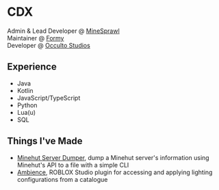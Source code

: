# CDX

Admin & Lead Developer @ [MineSprawl](https://github.com/MineSprawl) <br>
Maintainer @ [Formy](https://github.com/MineSprawl/Formy) <br>
Developer @ [Occulto Studios](https://github.com/OccultoStudios) <br>

## Experience

- Java
- Kotlin
- JavaScript/TypeScript
- Python
- Lua(u)
- SQL

## Things I've Made

- [Minehut Server Dumper](https://github.com/CDX-1/MinehutServerDump), dump a Minehut server's information using Minehut's API to a file with a simple CLI
- [Ambience](https://github.com/Dice-Roll-Studios/Ambience), ROBLOX Studio plugin for accessing and applying lighting configurations from a catalogue

